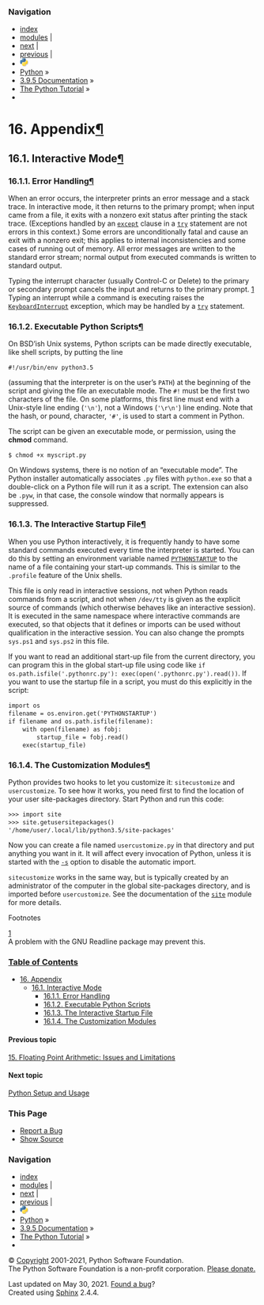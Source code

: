 ### Navigation

- [index](https://docs.python.org/3/genindex.html "General Index")
- [modules](https://docs.python.org/3/py-modindex.html "Python Module Index") |
- [next](https://docs.python.org/3/using/index.html "Python Setup and Usage") |
- [previous](floatingpoint.html "15. Floating Point Arithmetic: Issues and Limitations") |
- ![](../_static/py.png)
- [Python](https://www.python.org/) »
- [3.9.5 Documentation](https://docs.python.org/3/index.html) »
- [The Python Tutorial](index.html) »
-

<span id="tut-appendix"></span>

# <span class="section-number">16. </span>Appendix<a href="#appendix" class="headerlink" title="Permalink to this headline">¶</a>

<span id="tut-interac"></span>

## <span class="section-number">16.1. </span>Interactive Mode<a href="#interactive-mode" class="headerlink" title="Permalink to this headline">¶</a>

<span id="tut-error"></span>

### <span class="section-number">16.1.1. </span>Error Handling<a href="#error-handling" class="headerlink" title="Permalink to this headline">¶</a>

When an error occurs, the interpreter prints an error message and a stack trace. In interactive mode, it then returns to the primary prompt; when input came from a file, it exits with a nonzero exit status after printing the stack trace. (Exceptions handled by an <a href="https://docs.python.org/3/reference/compound_stmts.html#except" class="reference internal"><code class="xref std std-keyword docutils literal notranslate">except</code></a> clause in a <a href="https://docs.python.org/3/reference/compound_stmts.html#try" class="reference internal"><code class="xref std std-keyword docutils literal notranslate">try</code></a> statement are not errors in this context.) Some errors are unconditionally fatal and cause an exit with a nonzero exit; this applies to internal inconsistencies and some cases of running out of memory. All error messages are written to the standard error stream; normal output from executed commands is written to standard output.

Typing the interrupt character (usually Control-C or Delete) to the primary or secondary prompt cancels the input and returns to the primary prompt. <a href="#id2" id="id1" class="footnote-reference brackets">1</a> Typing an interrupt while a command is executing raises the <a href="https://docs.python.org/3/library/exceptions.html#KeyboardInterrupt" class="reference internal" title="KeyboardInterrupt"><code class="sourceCode python"><span class="pp">KeyboardInterrupt</span></code></a> exception, which may be handled by a <a href="https://docs.python.org/3/reference/compound_stmts.html#try" class="reference internal"><code class="xref std std-keyword docutils literal notranslate">try</code></a> statement.

<span id="tut-scripts"></span>

### <span class="section-number">16.1.2. </span>Executable Python Scripts<a href="#executable-python-scripts" class="headerlink" title="Permalink to this headline">¶</a>

On BSD’ish Unix systems, Python scripts can be made directly executable, like shell scripts, by putting the line

    #!/usr/bin/env python3.5

(assuming that the interpreter is on the user’s <span id="index-0" class="target"></span>`PATH`) at the beginning of the script and giving the file an executable mode. The `#!` must be the first two characters of the file. On some platforms, this first line must end with a Unix-style line ending (`'\n'`), not a Windows (`'\r\n'`) line ending. Note that the hash, or pound, character, `'#'`, is used to start a comment in Python.

The script can be given an executable mode, or permission, using the **chmod** command.

    $ chmod +x myscript.py

On Windows systems, there is no notion of an “executable mode”. The Python installer automatically associates `.py` files with `python.exe` so that a double-click on a Python file will run it as a script. The extension can also be `.pyw`, in that case, the console window that normally appears is suppressed.

<span id="tut-startup"></span>

### <span class="section-number">16.1.3. </span>The Interactive Startup File<a href="#the-interactive-startup-file" class="headerlink" title="Permalink to this headline">¶</a>

When you use Python interactively, it is frequently handy to have some standard commands executed every time the interpreter is started. You can do this by setting an environment variable named <span id="index-1" class="target"></span><a href="https://docs.python.org/3/using/cmdline.html#envvar-PYTHONSTARTUP" class="reference internal"><code class="xref std std-envvar docutils literal notranslate">PYTHONSTARTUP</code></a> to the name of a file containing your start-up commands. This is similar to the `.profile` feature of the Unix shells.

This file is only read in interactive sessions, not when Python reads commands from a script, and not when `/dev/tty` is given as the explicit source of commands (which otherwise behaves like an interactive session). It is executed in the same namespace where interactive commands are executed, so that objects that it defines or imports can be used without qualification in the interactive session. You can also change the prompts `sys.ps1` and `sys.ps2` in this file.

If you want to read an additional start-up file from the current directory, you can program this in the global start-up file using code like `if os.path.isfile('.pythonrc.py'): exec(open('.pythonrc.py').read())`. If you want to use the startup file in a script, you must do this explicitly in the script:

    import os
    filename = os.environ.get('PYTHONSTARTUP')
    if filename and os.path.isfile(filename):
        with open(filename) as fobj:
            startup_file = fobj.read()
        exec(startup_file)

<span id="tut-customize"></span>

### <span class="section-number">16.1.4. </span>The Customization Modules<a href="#the-customization-modules" class="headerlink" title="Permalink to this headline">¶</a>

Python provides two hooks to let you customize it: `sitecustomize` and `usercustomize`. To see how it works, you need first to find the location of your user site-packages directory. Start Python and run this code:

    >>> import site
    >>> site.getusersitepackages()
    '/home/user/.local/lib/python3.5/site-packages'

Now you can create a file named `usercustomize.py` in that directory and put anything you want in it. It will affect every invocation of Python, unless it is started with the <a href="https://docs.python.org/3/using/cmdline.html#cmdoption-s" class="reference internal"><code class="xref std std-option docutils literal notranslate">-s</code></a> option to disable the automatic import.

`sitecustomize` works in the same way, but is typically created by an administrator of the computer in the global site-packages directory, and is imported before `usercustomize`. See the documentation of the <a href="https://docs.python.org/3/library/site.html#module-site" class="reference internal" title="site: Module responsible for site-specific configuration."><code class="sourceCode python">site</code></a> module for more details.

Footnotes

<span class="brackets"><a href="#id1" class="fn-backref">1</a></span>  
A problem with the GNU Readline package may prevent this.

### [Table of Contents](https://docs.python.org/3/contents.html)

- <a href="#" class="reference internal">16. Appendix</a>
  - <a href="#interactive-mode" class="reference internal">16.1. Interactive Mode</a>
    - <a href="#error-handling" class="reference internal">16.1.1. Error Handling</a>
    - <a href="#executable-python-scripts" class="reference internal">16.1.2. Executable Python Scripts</a>
    - <a href="#the-interactive-startup-file" class="reference internal">16.1.3. The Interactive Startup File</a>
    - <a href="#the-customization-modules" class="reference internal">16.1.4. The Customization Modules</a>

#### Previous topic

[<span class="section-number">15. </span>Floating Point Arithmetic: Issues and Limitations](floatingpoint.html "previous chapter")

#### Next topic

[Python Setup and Usage](https://docs.python.org/3/using/index.html "next chapter")

### This Page

- [Report a Bug](https://docs.python.org/3/bugs.html)
- [Show Source](https://github.com/python/cpython/blob/3.9/Doc/tutorial/appendix.rst)

### Navigation

- [index](https://docs.python.org/3/genindex.html "General Index")
- [modules](https://docs.python.org/3/py-modindex.html "Python Module Index") |
- [next](https://docs.python.org/3/using/index.html "Python Setup and Usage") |
- [previous](floatingpoint.html "15. Floating Point Arithmetic: Issues and Limitations") |
- ![](../_static/py.png)
- [Python](https://www.python.org/) »
- [3.9.5 Documentation](https://docs.python.org/3/index.html) »
- [The Python Tutorial](index.html) »
-

© [Copyright](https://docs.python.org/3/copyright.html) 2001-2021, Python Software Foundation.  
The Python Software Foundation is a non-profit corporation. [Please donate.](https://www.python.org/psf/donations/)

Last updated on May 30, 2021. [Found a bug](https://docs.python.org/3/bugs.html)?  
Created using [Sphinx](https://www.sphinx-doc.org/) 2.4.4.
